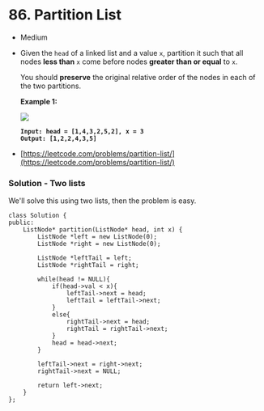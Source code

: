 # 86. Partition List

* Medium
*   Given the `head` of a linked list and a value `x`, partition it such that all nodes **less than** `x` come before nodes **greater than or equal** to `x`.

    You should **preserve** the original relative order of the nodes in each of the two partitions.

    &#x20;

    **Example 1:**

    ![](https://assets.leetcode.com/uploads/2021/01/04/partition.jpg)

    <pre><code><strong>Input: head = [1,4,3,2,5,2], x = 3
    </strong><strong>Output: [1,2,2,4,3,5]
    </strong></code></pre>


* [https://leetcode.com/problems/partition-list/](https://leetcode.com/problems/partition-list/)

### Solution - Two lists

We'll solve this using two lists, then the problem is easy.&#x20;

```
class Solution {
public:
    ListNode* partition(ListNode* head, int x) {
        ListNode *left = new ListNode(0);
        ListNode *right = new ListNode(0);
        
        ListNode *leftTail = left;
        ListNode *rightTail = right;
        
        while(head != NULL){
            if(head->val < x){
                leftTail->next = head;
                leftTail = leftTail->next;
            }
            else{
                rightTail->next = head;
                rightTail = rightTail->next;
            }
            head = head->next;
        }
        
        leftTail->next = right->next;
        rightTail->next = NULL;
        
        return left->next;
    }
};
```
